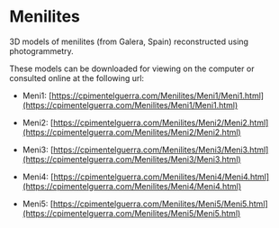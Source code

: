 # Menilites


3D models of menilites (from Galera, Spain) reconstructed using photogrammetry.

These models can be downloaded for viewing on the computer or consulted online at the following url:

- Meni1: [https://cpimentelguerra.com/Menilites/Meni1/Meni1.html](https://cpimentelguerra.com/Menilites/Meni1/Meni1.html)

- Meni2: [https://cpimentelguerra.com/Menilites/Meni2/Meni2.html](https://cpimentelguerra.com/Menilites/Meni2/Meni2.html)

- Meni3: [https://cpimentelguerra.com/Menilites/Meni3/Meni3.html](https://cpimentelguerra.com/Menilites/Meni3/Meni3.html)

- Meni4: [https://cpimentelguerra.com/Menilites/Meni4/Meni4.html](https://cpimentelguerra.com/Menilites/Meni4/Meni4.html)

- Meni5: [https://cpimentelguerra.com/Menilites/Meni5/Meni5.html](https://cpimentelguerra.com/Menilites/Meni5/Meni5.html)
